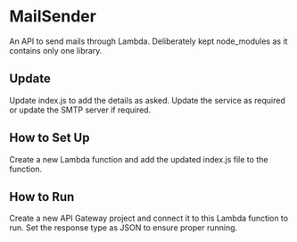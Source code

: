 # MailSender
An API to send mails through Lambda.
Deliberately kept node_modules as it contains only one library.

## Update
Update index.js to add the details as asked. Update the service as required or update the SMTP server if required.

## How to Set Up
Create a new Lambda function and add the updated index.js file to the function.

## How to Run
Create a new API Gateway project and connect it to this Lambda function to run.
Set the response type as JSON to ensure proper running.
